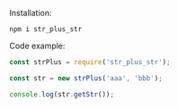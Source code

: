 Installation: 
``` ls
npm i str_plus_str
```

Code example: 
```js
const strPlus = require('str_plus_str');

const str = new strPlus('aaa', 'bbb');

console.log(str.getStr());
```